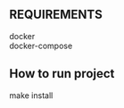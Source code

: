 <h2>REQUIREMENTS</h1>
docker <br />
docker-compose <br />

<h2>How to run project</h2>
make install
